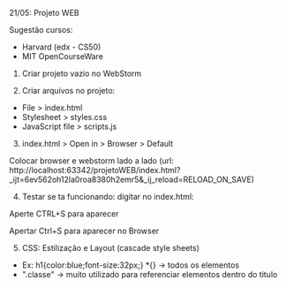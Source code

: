 21/05: Projeto WEB

Sugestão cursos:
- Harvard (edx - CS50)
- MIT OpenCourseWare 

1) Criar projeto vazio no WebStorm

2) Criar arquivos no projeto:
- File > index.html
- Stylesheet > styles.css
- JavaScript file > scripts.js

3) index.html > Open in > Browser > Default

Colocar browser e webstorm lado a lado
(url: http://localhost:63342/projetoWEB/index.html?_ijt=6ev562oh12la0roa8380h2emr5&_ij_reload=RELOAD_ON_SAVE)

4) Testar se ta funcionando:
digitar no index.html:
<!DOCTYPE html>
<html lang="pt-BR">
<head>
    <meta charset="UTF-8"/>
    <meta name="viewport" content="width=device-width, initial-scale=1.0"/>
    <title>Meu website</title>
    <link rel="stylesheet" href="styles.css"/>
    <!--A parte do estilo viria nessa parte abaixo:-->
    <style></style>
</head>

<body>
<p> Aperte CTRL+S para aparecer</p>
</body>
</html>

Apertar Ctrl+S para aparecer no Browser

5) CSS: Estilização e Layout (cascade style sheets)
- Ex: h1{color:blue;font-size:32px;}
    *{} -> todos os elementos
- ".classe" -> muito utilizado para referenciar elementos dentro do titulo